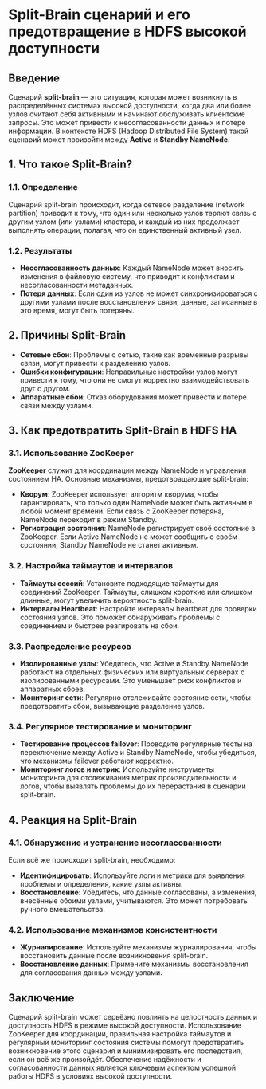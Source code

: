 # Split-Brain сценарий и его предотвращение в HDFS высокой доступности

## Введение

Сценарий **split-brain** — это ситуация, которая может возникнуть в распределённых системах высокой доступности, когда два или более узлов считают себя активными и начинают обслуживать клиентские запросы. Это может привести к несогласованности данных и потере информации. В контексте HDFS (Hadoop Distributed File System) такой сценарий может произойти между **Active** и **Standby NameNode**.

## 1. **Что такое Split-Brain?**

### 1.1. **Определение**
Сценарий split-brain происходит, когда сетевое разделение (network partition) приводит к тому, что один или несколько узлов теряют связь с другим узлом (или узлами) кластера, и каждый из них продолжает выполнять операции, полагая, что он единственный активный узел.

### 1.2. **Результаты**
- **Несогласованность данных**: Каждый NameNode может вносить изменения в файловую систему, что приводит к конфликтам и несогласованности метаданных.
- **Потеря данных**: Если один из узлов не может синхронизироваться с другими узлами после восстановления связи, данные, записанные в это время, могут быть потеряны.

## 2. **Причины Split-Brain**

- **Сетевые сбои**: Проблемы с сетью, такие как временные разрывы связи, могут привести к разделению узлов.
- **Ошибки конфигурации**: Неправильные настройки узлов могут привести к тому, что они не смогут корректно взаимодействовать друг с другом.
- **Аппаратные сбои**: Отказ оборудования может привести к потере связи между узлами.

## 3. **Как предотвратить Split-Brain в HDFS HA**

### 3.1. **Использование ZooKeeper**

**ZooKeeper** служит для координации между NameNode и управления состоянием HA. Основные механизмы, предотвращающие split-brain:

- **Кворум**: ZooKeeper использует алгоритм кворума, чтобы гарантировать, что только один NameNode может быть активным в любой момент времени. Если связь с ZooKeeper потеряна, NameNode переходит в режим Standby.
- **Регистрация состояния**: NameNode регистрирует своё состояние в ZooKeeper. Если Active NameNode не может сообщить о своём состоянии, Standby NameNode не станет активным.

### 3.2. **Настройка таймаутов и интервалов**

- **Таймауты сессий**: Установите подходящие таймауты для соединений ZooKeeper. Таймауты, слишком короткие или слишком длинные, могут увеличить вероятность split-brain.
- **Интервалы Heartbeat**: Настройте интервалы heartbeat для проверки состояния узлов. Это поможет обнаруживать проблемы с соединением и быстрее реагировать на сбои.

### 3.3. **Распределение ресурсов**

- **Изолированные узлы**: Убедитесь, что Active и Standby NameNode работают на отдельных физических или виртуальных серверах с изолированными ресурсами. Это уменьшает риск конфликтов и аппаратных сбоев.
- **Мониторинг сети**: Регулярно отслеживайте состояние сети, чтобы предотвратить сбои, вызывающие разделение узлов.

### 3.4. **Регулярное тестирование и мониторинг**

- **Тестирование процессов failover**: Проводите регулярные тесты на переключение между Active и Standby NameNode, чтобы убедиться, что механизмы failover работают корректно.
- **Мониторинг логов и метрик**: Используйте инструменты мониторинга для отслеживания метрик производительности и логов, чтобы выявлять проблемы до их перерастания в сценарии split-brain.

## 4. **Реакция на Split-Brain**

### 4.1. **Обнаружение и устранение несогласованности**
Если всё же происходит split-brain, необходимо:

- **Идентифицировать**: Используйте логи и метрики для выявления проблемы и определения, какие узлы активны.
- **Восстановление**: Убедитесь, что данные согласованы, а изменения, внесённые обоими узлами, учитываются. Это может потребовать ручного вмешательства.

### 4.2. **Использование механизмов консистентности**
- **Журналирование**: Используйте механизмы журналирования, чтобы восстановить данные после возникновения split-brain.
- **Восстановление данных**: Примените механизмы восстановления для согласования данных между узлами.

## Заключение

Сценарий split-brain может серьёзно повлиять на целостность данных и доступность HDFS в режиме высокой доступности. Использование ZooKeeper для координации, правильная настройка таймаутов и регулярный мониторинг состояния системы помогут предотвратить возникновение этого сценария и минимизировать его последствия, если он всё же произойдёт. Обеспечение надёжности и согласованности данных является ключевым аспектом успешной работы HDFS в условиях высокой доступности.

